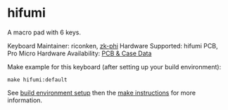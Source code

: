 # hifumi

A macro pad with 6 keys.

Keyboard Maintainer: riconken, [zk-phi](https://github.com/zk-phi)
Hardware Supported: hifumi PCB, Pro Micro
Hardware Availability: [PCB & Case Data](https://github.com/zk-phi/1x2x3-keyboard)

Make example for this keyboard (after setting up your build environment):

    make hifumi:default

See [build environment setup](https://docs.qmk.fm/#/getting_started_build_tools) then the [make instructions](https://docs.qmk.fm/#/getting_started_make_guide) for more information.
